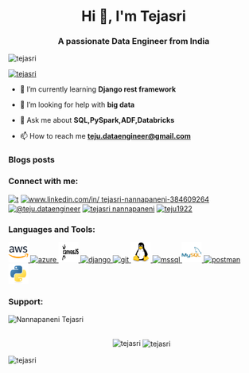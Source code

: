 <h1 align="center">Hi 👋, I'm Tejasri</h1>
<h3 align="center">A passionate Data Engineer from India</h3>

<p align="left"> <img src="https://komarev.com/ghpvc/?username=tejasri&label=Profile%20views&color=0e75b6&style=flat" alt="tejasri" /> </p>

<p align="left"> <a href="https://github.com/ryo-ma/github-profile-trophy"><img src="https://github-profile-trophy.vercel.app/?username=tejasri" alt="tejasri" /></a> </p>

- 🌱 I’m currently learning **Django rest framework**

- 🤝 I’m looking for help with **big data**

- 💬 Ask me about **SQL,PySpark,ADF,Databricks**

- 📫 How to reach me **teju.dataengineer@gmail.com**

### Blogs posts
<!-- BLOG-POST-LIST:START -->
<!-- BLOG-POST-LIST:END -->

<h3 align="left">Connect with me:</h3>
<p align="left">
<a href="https://twitter.com/t" target="blank"><img align="center" src="https://raw.githubusercontent.com/rahuldkjain/github-profile-readme-generator/master/src/images/icons/Social/twitter.svg" alt="t" height="30" width="40" /></a>
<a href="https://linkedin.com/in/www.linkedin.com/in/ tejasri-nannapaneni-384609264" target="blank"><img align="center" src="https://raw.githubusercontent.com/rahuldkjain/github-profile-readme-generator/master/src/images/icons/Social/linked-in-alt.svg" alt="www.linkedin.com/in/ tejasri-nannapaneni-384609264" height="30" width="40" /></a>
<a href="https://medium.com/@teju.dataengineer" target="blank"><img align="center" src="https://raw.githubusercontent.com/rahuldkjain/github-profile-readme-generator/master/src/images/icons/Social/medium.svg" alt="@teju.dataengineer" height="30" width="40" /></a>
<a href="https://www.hackerrank.com/tejasri nannapaneni" target="blank"><img align="center" src="https://raw.githubusercontent.com/rahuldkjain/github-profile-readme-generator/master/src/images/icons/Social/hackerrank.svg" alt="tejasri nannapaneni" height="30" width="40" /></a>
<a href="https://www.leetcode.com/teju1922" target="blank"><img align="center" src="https://raw.githubusercontent.com/rahuldkjain/github-profile-readme-generator/master/src/images/icons/Social/leet-code.svg" alt="teju1922" height="30" width="40" /></a>
</p>

<h3 align="left">Languages and Tools:</h3>
<p align="left"> <a href="https://aws.amazon.com" target="_blank" rel="noreferrer"> <img src="https://raw.githubusercontent.com/devicons/devicon/master/icons/amazonwebservices/amazonwebservices-original-wordmark.svg" alt="aws" width="40" height="40"/> </a> <a href="https://azure.microsoft.com/en-in/" target="_blank" rel="noreferrer"> <img src="https://www.vectorlogo.zone/logos/microsoft_azure/microsoft_azure-icon.svg" alt="azure" width="40" height="40"/> </a> <a href="https://canvasjs.com" target="_blank" rel="noreferrer"> <img src="https://raw.githubusercontent.com/Hardik0307/Hardik0307/master/assets/canvasjs-charts.svg" alt="canvasjs" width="40" height="40"/> </a> <a href="https://www.djangoproject.com/" target="_blank" rel="noreferrer"> <img src="https://cdn.worldvectorlogo.com/logos/django.svg" alt="django" width="40" height="40"/> </a> <a href="https://git-scm.com/" target="_blank" rel="noreferrer"> <img src="https://www.vectorlogo.zone/logos/git-scm/git-scm-icon.svg" alt="git" width="40" height="40"/> </a> <a href="https://www.linux.org/" target="_blank" rel="noreferrer"> <img src="https://raw.githubusercontent.com/devicons/devicon/master/icons/linux/linux-original.svg" alt="linux" width="40" height="40"/> </a> <a href="https://www.microsoft.com/en-us/sql-server" target="_blank" rel="noreferrer"> <img src="https://www.svgrepo.com/show/303229/microsoft-sql-server-logo.svg" alt="mssql" width="40" height="40"/> </a> <a href="https://www.mysql.com/" target="_blank" rel="noreferrer"> <img src="https://raw.githubusercontent.com/devicons/devicon/master/icons/mysql/mysql-original-wordmark.svg" alt="mysql" width="40" height="40"/> </a> <a href="https://postman.com" target="_blank" rel="noreferrer"> <img src="https://www.vectorlogo.zone/logos/getpostman/getpostman-icon.svg" alt="postman" width="40" height="40"/> </a> <a href="https://www.python.org" target="_blank" rel="noreferrer"> <img src="https://raw.githubusercontent.com/devicons/devicon/master/icons/python/python-original.svg" alt="python" width="40" height="40"/> </a> </p>

<h3 align="left">Support:</h3>
<p><a href="https://www.buymeacoffee.com/Nannapaneni Tejasri"> <img align="left" src="https://cdn.buymeacoffee.com/buttons/v2/default-yellow.png" height="50" width="210" alt="Nannapaneni Tejasri" /></a></p><br><br>

<p><img align="left" src="https://github-readme-stats.vercel.app/api/top-langs?username=tejasri&show_icons=true&locale=en&layout=compact" alt="tejasri" /></p>

<p>&nbsp;<img align="center" src="https://github-readme-stats.vercel.app/api?username=tejasri&show_icons=true&locale=en" alt="tejasri" /></p>

<p><img align="center" src="https://github-readme-streak-stats.herokuapp.com/?user=tejasri&" alt="tejasri" /></p>
